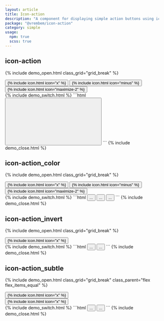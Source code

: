 ```yaml
---
layout: article
title: Icon-action
description: "A component for displaying simple action buttons using icons."
package: "@vrembem/icon-action"
category: simple
usage:
  npm: true
  scss: true
---
```


## icon-action

{% include demo_open.html class_grid="grid_break" %}
<div class="level">
  <button class="icon-action" aria-label="Close">
    {% include icon.html icon="x" %}
  </button>
  <button class="icon-action" aria-label="Minimize">
    {% include icon.html icon="minus" %}
  </button>
  <button class="icon-action" aria-label="Fullscreen">
    {% include icon.html icon="maximize-2" %}
  </button>
</div>
{% include demo_switch.html %}
```html
<button class="icon-action" aria-label="Close">
  <svg role="img" class="icon">
    <!-- SVG markup or link ID goes here.. -->
  </svg>
</button>
```
{% include demo_close.html %}

## icon-action_color

{% include demo_open.html class_grid="grid_break" %}
<div class="level">
  <button class="icon-action icon-action_color_danger" aria-label="Close">
    {% include icon.html icon="x" %}
  </button>
  <button class="icon-action icon-action_color_caution" aria-label="Minimize">
    {% include icon.html icon="minus" %}
  </button>
  <button class="icon-action icon-action_color_success" aria-label="Fullscreen">
    {% include icon.html icon="maximize-2" %}
  </button>
</div>
{% include demo_switch.html %}
```html
<button class="icon-action icon-action_color_danger" aria-label="Close">...</button>
<button class="icon-action icon-action_color_caution" aria-label="Minimize">...</button>
<button class="icon-action icon-action_color_success" aria-label="Fullscreen">...</button>
```
{% include demo_close.html %}

## icon-action_invert

{% include demo_open.html class_grid="grid_break" %}
<div class="padding radius background_night">
  <button class="icon-action icon-action_invert" aria-label="Close">
    {% include icon.html icon="x" %}
  </button>
</div>
{% include demo_switch.html %}
```html
<button class="icon-action" aria-label="Close">...</button>
<button class="icon-action icon-action_invert" aria-label="Close">...</button>
```
{% include demo_close.html %}

## icon-action_subtle

{% include demo_open.html class_grid="grid_break" class_parent="flex flex_items_equal" %}
<div class="padding radius background_white">
  <button class="icon-action icon-action_subtle" aria-label="Close">
    {% include icon.html icon="x" %}
  </button>
</div>
<div class="padding radius background_night">
  <button class="icon-action icon-action_invert icon-action_subtle" aria-label="Close">
    {% include icon.html icon="x" %}
  </button>
</div>
{% include demo_switch.html %}
```html
<button class="icon-action icon-action_subtle" aria-label="Close">...</button>
<button class="icon-action icon-action_subtle icon-action_invert" aria-label="Close">...</button>
```
{% include demo_close.html %}

